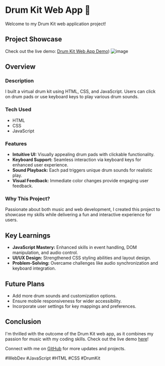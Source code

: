 # Drum Kit Web App 🥁

Welcome to my Drum Kit web application project!

## Project Showcase


Check out the live demo: [Drum Kit Web App Demo](https://nikhilconnectnow.github.io/Drumkit/))
![image](https://github.com/Nikhilconnectnow/Drumkit-Game/assets/171763911/bcf166f4-496f-4260-afec-77a515d80643)


## Overview

### Description

I built a virtual drum kit using HTML, CSS, and JavaScript. Users can click on drum pads or use keyboard keys to play various drum sounds.

### Tech Used

- HTML
- CSS
- JavaScript

### Features

- **Intuitive UI:** Visually appealing drum pads with clickable functionality.
- **Keyboard Support:** Seamless interaction via keyboard keys for enhanced user experience.
- **Sound Playback:** Each pad triggers unique drum sounds for realistic play.
- **Visual Feedback:** Immediate color changes provide engaging user feedback.

### Why This Project?

Passionate about both music and web development, I created this project to showcase my skills while delivering a fun and interactive experience for users.

## Key Learnings

- **JavaScript Mastery:** Enhanced skills in event handling, DOM manipulation, and audio control.
- **UI/UX Design:** Strengthened CSS styling abilities and layout design.
- **Problem-Solving:** Overcame challenges like audio synchronization and keyboard integration.

## Future Plans

- Add more drum sounds and customization options.
- Ensure mobile responsiveness for wider accessibility.
- Incorporate user settings for key mappings and preferences.

## Conclusion

I'm thrilled with the outcome of the Drum Kit web app, as it combines my passion for music with my coding skills. Check out the live demo [here](https://n4nikhilofficial.github.io/Drumkit-webapp/)!

Connect with me on [GitHub](https://github.com/Nikhilconnectnow) for more updates and projects.

\#WebDev #JavaScript #HTML #CSS #DrumKit
